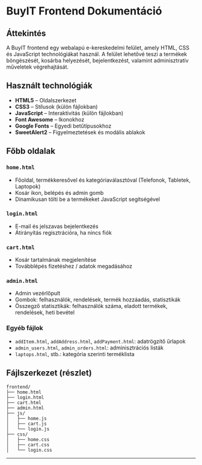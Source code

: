 
# BuyIT Frontend Dokumentáció

## Áttekintés

A BuyIT frontend egy webalapú e-kereskedelmi felület, amely HTML, CSS és JavaScript technológiákat használ. A felület lehetővé teszi a termékek böngészését, kosárba helyezését, bejelentkezést, valamint adminisztratív műveletek végrehajtását.

## Használt technológiák

- **HTML5** – Oldalszerkezet
- **CSS3** – Stílusok (külön fájlokban)
- **JavaScript** – Interaktivitás (külön fájlokban)
- **Font Awesome** – Ikonokhoz
- **Google Fonts** – Egyedi betűtípusokhoz
- **SweetAlert2** – Figyelmeztetések és modális ablakok

## Főbb oldalak

### `home.html`
- Főoldal, termékkeresővel és kategóriaválasztóval (Telefonok, Tabletek, Laptopok)
- Kosár ikon, belépés és admin gomb
- Dinamikusan tölti be a termékeket JavaScript segítségével

### `login.html`
- E-mail és jelszavas bejelentkezés
- Átirányítás regisztrációra, ha nincs fiók

### `cart.html`
- Kosár tartalmának megjelenítése
- Továbblépés fizetéshez / adatok megadásához

### `admin.html`
- Admin vezérlőpult
- Gombok: felhasználók, rendelések, termék hozzáadás, statisztikák
- Összegző statisztikák: felhasználók száma, eladott termékek, rendelések, heti bevétel

### Egyéb fájlok
- `addItem.html`, `addAddress.html`, `addPayment.html`: adatrögzítő űrlapok
- `admin_users.html`, `admin_orders.html`: adminisztrációs listák
- `laptops.html`, stb.: kategória szerinti terméklista

## Fájlszerkezet (részlet)

```
frontend/
├── home.html
├── login.html
├── cart.html
├── admin.html
├── js/
│   ├── home.js
│   ├── cart.js
│   └── login.js
├── css/
│   ├── home.css
│   ├── cart.css
│   └── login.css
```

---
